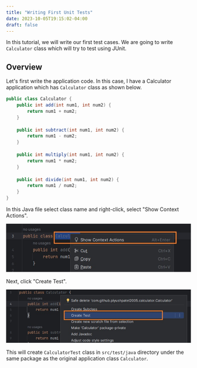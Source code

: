 ```yaml
---
title: "Writing First Unit Tests"
date: 2023-10-05T19:15:02-04:00
draft: false
---
```


In this tutorial, we will write our first test cases. We are going to write `Calculator` class which will try to test using JUnit.
<!--more-->

## Overview

Let's first write the application code. In this case, I have a Calculator application which has `Calculator` class as shown below.


```java
public class Calculator {
    public int add(int num1, int num2) {
        return num1 + num2;
    }

    public int subtract(int num1, int num2) {
        return num1 - num2;
    }

    public int multiply(int num1, int num2) {
        return num1 * num2;
    }

    public int divide(int num1, int num2) {
        return num1 / num2;
    }
}
```

In this Java file select class name and right-click, select "Show Context Actions".

![Show Context Actions](show-context-actions.jpg "Test - Show Context Actions")

Next, click "Create Test".

![Create Test](create-test.jpg "Creating Test from Application class")

This will create `CalculatorTest` class in `src/test/java` directory under the same package as the original application class `Calculator`.